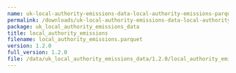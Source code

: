 ```yaml
---
name: uk-local-authority-emissions-data-local-authority-emissions-parquet
permalink: /downloads/uk-local-authority-emissions-data-local-authority-emissions-parquet/1_2_0
package: uk_local_authority_emissions_data
title: local_authority_emissions
filename: local_authority_emissions.parquet
version: 1.2.0
full_version: 1.2.0
file: /data/uk_local_authority_emissions_data/1.2.0/local_authority_emissions.parquet
---
```

